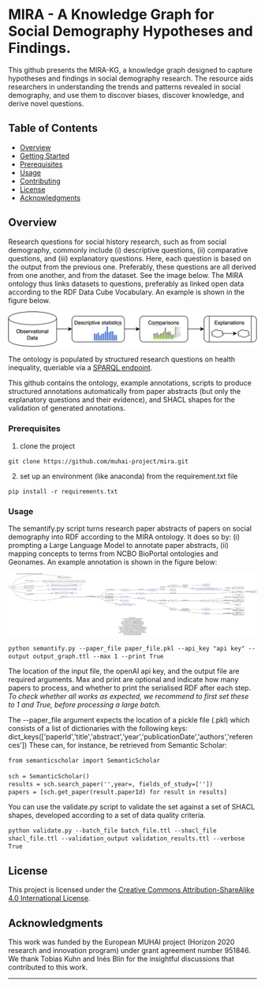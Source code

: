 # MIRA - A Knowledge Graph for Social Demography Hypotheses and Findings.

This github presents the MIRA-KG, a knowledge graph designed to capture hypotheses and findings in social demography research. The resource aids researchers in understanding the trends and patterns revealed in social demography, and use them to discover biases, discover knowledge, and derive novel questions.

## Table of Contents
- [Overview](#overview)
- [Getting Started](#getting-started)
- [Prerequisites](#prerequisites)
- [Usage](#usage)
- [Contributing](#contributing)
- [License](#license)
- [Acknowledgments](#acknowledgments)

## Overview

Research questions for social history research, such as from social demography, commonly include (i) descriptive questions, (ii) comparative questions, and (iii) explanatory questions. Here, each question is based on the output from the previous one. Preferably, these questions are all derived from one another, and from the dataset. See the image below. The MIRA ontology thus links datasets to questions, preferably as linked open data according to the RDF Data Cube Vocabulary. An example is shown in the figure below.

![Example annotation](./figures/data-explanations.png)

The ontology is populated by structured research questions on health inequality, queriable via a [SPARQL endpoint](
https://api.druid.datalegend.net/datasets/lisestork/MIRA-KG/services/MIRA-KG/sparql).

This github contains the ontology, example annotations, scripts to produce structured annotations automatically from paper abstracts (but only the explanatory questions and their evidence), and SHACL shapes for the validation of generated annotations.

### Prerequisites

1. clone the project
```
git clone https://github.com/muhai-project/mira.git
```

2. set up an environment (like anaconda) from the requirement.txt file
```
pip install -r requirements.txt
```

### Usage

The semantify.py script turns research paper abstracts of papers on social demography into RDF according to the MIRA ontology. It does so by: (i) prompting a Large Language Model to annotate paper abstracts, (ii) mapping concepts to terms from NCBO BioPortal ontologies and Geonames. An example annotation is shown in the figure below:

![Example annotation](./figures/example-annotation.png)
```
python semantify.py --paper_file paper_file.pkl --api_key "api key" --output output_graph.ttl --max 1 --print True

```

The location of the input file, the openAI api key, and the output file are required arguments. Max and print are optional and indicate how many papers to process, and whether to print the serialised RDF after each step. _To check whether all works as expected, we recommend to first set these to 1 and True, before processing a large batch._

The --paper_file argument expects the location of a pickle file (.pkl) which consists of a list of dictionaries with the following keys:
dict_keys(['paperId','title','abstract','year','publicationDate','authors','references'])
These can, for instance, be retrieved from Semantic Scholar:

```
from semanticscholar import SemanticScholar

sch = SemanticScholar()
results = sch.search_paper('',year=, fields_of_study=[''])
papers = [sch.get_paper(result.paperId) for result in results]
```

You can use the validate.py script to validate the set against a set of SHACL shapes, developed according to a set of data quality criteria.

```
python validate.py --batch_file batch_file.ttl --shacl_file shacl_file.ttl --validation_output validation_results.ttl --verbose True

```
## License

This project is licensed under the [Creative Commons Attribution-ShareAlike 4.0 International License](https://creativecommons.org/licenses/by-sa/4.0/).

## Acknowledgments
This work was funded by the European MUHAI project (Horizon 2020 research and innovation program) under grant agreement
number 951846. We thank Tobias Kuhn and Inès Blin for the insightful discussions that contributed to this work.

---
